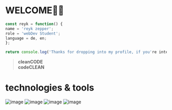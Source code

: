 # WELCOME🙏🏻


```javascript
const reyk = function() {
name = 'reyk zepper';
role = 'webDev Student';
language = de, en;
};

return console.log('Thanks for dropping into my profile, if you're intersted....contact me!?'); 
```

>__cleanCODE__  
>__codeCLEAN__


# technologies & tools
![image](https://user-images.githubusercontent.com/117449040/214816848-9c6e27e5-f029-4a22-ac2d-30e7fd1c77ab.png)
![image](https://user-images.githubusercontent.com/117449040/214816959-ad4308c6-b9e8-4b77-a81b-05a1c399eeda.png)
![image](https://user-images.githubusercontent.com/117449040/214817052-b53507c2-6e59-4cb0-ae74-687ff4954139.png)
![image](https://user-images.githubusercontent.com/117449040/214817079-4e0c47ef-694a-4a3b-bf57-1c5b6621ab71.png)



